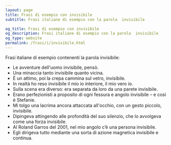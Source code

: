 ```yaml
---
layout: page
title: Frasi di esempio con invisibile 
subtitle: Frasi italiane di esempio con la parola  invisibile

og_title: Frasi di esempio con invisibile 
og_description: Frasi italiane di esempio con la parola  invisibile
og_type: website
permalink: /frasi/i/invisibile.html
---
```


Frasi italiane di esempio contenenti la parola invisibile:


- Le avventure dell'uomo invisibile, pensò.
- Una minaccia tanto invisibile quanto vicina.
- È un attimo, poi la crepa cammina sul vetro, invisibile.
- In realtà ho reso invisibile il mio io interiore, il mio vero io.
- Sulla scena era diverso: era separata da loro da una parete invisibile.
- Erano perfezionisti a proposito di ogni fessura e angolo invisibile – e così è Stefanie.
- Mi tolgo una lacrima ancora attaccata all'occhio, con un gesto piccolo, invisibile.
- Dipingeva attingendo alle profondità del suo silenzio, che lo avvolgeva come una forza invisibile.
- Al Roland Garros del 2001, nel mio angolo c’è una persona invisibile.
- Egli dirigeva tutto mediante una sorta di azione magnetica invisibile e continua.
